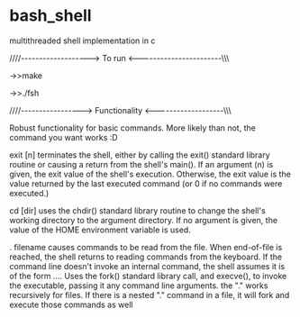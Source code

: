 bash_shell
==========

multithreaded shell implementation in c

////-------------------> To run <-----------------------\\\\\

->>make

->>./fsh

////-----------------> Functionality <-------------------\\\\\

Robust functionality for basic commands. More likely than not, the command you want works :D

exit [n] terminates the shell, either by calling the exit() standard 
library routine or causing a return from the shell's main(). 
If an argument (n) is given, the exit value of 
the shell's execution. Otherwise, the exit value is the value 
returned by the last executed command (or 0 if no commands were executed.)


cd [dir] uses the chdir() standard library routine to change the shell's 
working directory to the argument directory. If no argument is given, 
the value of the HOME environment variable is used.


. filename causes commands to be read from the file. When end-of-file is 
reached, the shell returns to reading commands from the keyboard.
If the command line doesn't invoke an internal command, the shell assumes 
it is of the form <executable name> <arg0> <arg1> .... <argN>
Uses the fork() standard library call, and execve(), 
to invoke the executable, passing it any command line arguments.
the "." works recursively for files. If there is a nested "." command in a file,
it will fork and execute those commands as well
